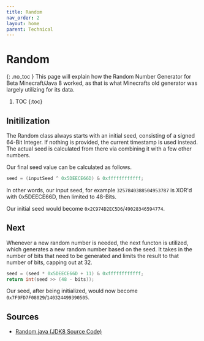 ```yaml
---
title: Random
nav_order: 2
layout: home
parent: Technical
---
```


# Random
{: .no_toc }
This page will explain how the Random Number Generator for Beta Minecraft/Java 8 worked, as that is what Minecrafts old generator was largely utilizing for its data.

1. TOC
{:toc}

## Initilization
The Random class always starts with an initial seed, consisting of a signed 64-Bit Integer. If nothing is provided, the current timestamp is used instead. The actual seed is calculated from there via combining it with a few other numbers.

Our final seed value can be calculated as follows.

```c
seed = (inputSeed ^ 0x5DEECE66D) & 0xffffffffffff;
```

In other words, our input seed, for example `3257840388504953787` is XOR'd with 0x5DEECE66D, then limited to 48-Bits.

Our initial seed would become `0x2C974D2EC5D6`/`49028346594774`.

## Next
Whenever a new random number is needed, the next functon is utilized, which generates a new random number based on the seed. It takes in the number of bits that need to be generated and limits the result to that number of bits, capping out at 32.

```c
seed = (seed * 0x5DEECE66D + 11) & 0xffffffffffff;
return int(seed >> (48 - bits));
```

Our seed, after being initialized, would now become `0x7F9FD7F08029`/`140324499390505`.

## Sources
- [Random.java (JDK8 Source Code)](https://github.com/openjdk/jdk8u-dev/blob/master/jdk/src/share/classes/java/util/Random.java)